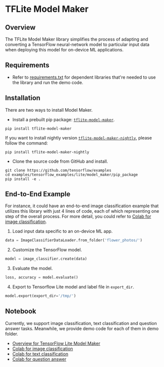 # TFLite Model Maker

## Overview

The TFLite Model Maker library simplifies the process of adapting and converting
a TensorFlow neural-network model to particular input data when deploying this
model for on-device ML applications.

## Requirements

*   Refer to
    [requirements.txt](https://github.com/tensorflow/examples/blob/master/tensorflow_examples/lite/model_maker/requirements.txt)
    for dependent libraries that're needed to use the library and run the demo
    code.

## Installation

There are two ways to install Model Maker.

*   Install a prebuilt pip package:
    [`tflite-model-maker`](https://pypi.org/project/tflite-model-maker/).

```shell
pip install tflite-model-maker
```

If you want to install nightly version
[`tflite-model-maker-nightly`](https://pypi.org/project/tflite-model-maker-nightly/),
please follow the command:

```shell
pip install tflite-model-maker-nightly
```

*   Clone the source code from GitHub and install.

```shell
git clone https://github.com/tensorflow/examples
cd examples/tensorflow_examples/lite/model_maker/pip_package
pip install -e .
```

## End-to-End Example

For instance, it could have an end-to-end image classification example that
utilizes this library with just 4 lines of code, each of which representing one
step of the overall process. For more detail, you could refer to
[Colab for image classification](https://colab.research.google.com/github/tensorflow/tensorflow/blob/master/tensorflow/lite/g3doc/tutorials/model_maker_image_classification.ipynb).

1.   Load input data specific to an on-device ML app.

```python
data = ImageClassifierDataLoader.from_folder('flower_photos/')
```

2. Customize the TensorFlow model.

```python
model = image_classifier.create(data)
```

3. Evaluate the model.

```python
loss, accuracy = model.evaluate()
```

4.  Export to Tensorflow Lite model and label file in `export_dir`.

```python
model.export(export_dir='/tmp/')
```

## Notebook

Currently, we support image classification, text classification and question
answer tasks. Meanwhile, we provide demo code for each of them in demo folder.

*   [Overview for TensorFlow Lite Model Maker](https://www.tensorflow.org/lite/guide/model_maker)
*   [Colab for image classification](https://colab.research.google.com/github/tensorflow/tensorflow/blob/master/tensorflow/lite/g3doc/tutorials/model_maker_image_classification.ipynb)
*   [Colab for text classification](https://colab.research.google.com/github/tensorflow/tensorflow/blob/master/tensorflow/lite/g3doc/tutorials/model_maker_text_classification.ipynb)
*   [Colab for question answer](https://colab.research.google.com/github/tensorflow/tensorflow/blob/master/tensorflow/lite/g3doc/tutorials/model_maker_question_answer.ipynb)
